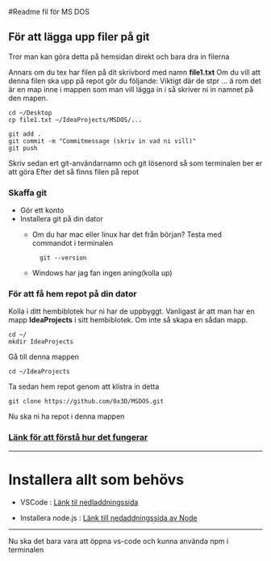 #Readme fil för MS DOS

## För att lägga upp filer på git

Tror man kan göra detta på hemsidan direkt och bara dra in filerna

Annars om du tex har filen på dit skrivbord med namn __file1.txt__
Om du vill att denna filen ska upp på repot gör du följande:
Viktigt där de stpr ... ä rom det är en map inne i mappen som man vill lägga in i så skriver ni in namnet på den mapen.
```
cd ~/Desktop
cp file1.txt ~/IdeaProjects/MSDOS/...

git add .
git commit -m "Commitmessage (skriv in vad ni vill)"
git push
```
Skriv sedan ert git-användarnamn och git lösenord så som terminalen ber er att göra
Efter det så finns filen på repot

### Skaffa git
* Gör ett konto
* Installera git på din dator
	* Om du har mac eller linux har det från början? Testa med commandot i terminalen
			
			git --version
			
	* Windows har jag fan ingen aning(kolla up)

### För att få hem repot på din dator
Kolla i ditt hembiblotek hur ni har de uppbyggt. Vanligast är att man har en mapp __IdeaProjects__ i sitt hembiblotek. Om inte så skapa en sådan mapp.

```
cd ~/
mkdir IdeaProjects
```
Gå till denna mappen

```
cd ~/IdeaProjects
```
Ta sedan hem repot genom att klistra in detta

```
git clone https://github.com/0x3D/MSDOS.git
```
Nu ska ni ha repot i denna mappen


### [ Länk för att förstå hur det fungerar](https://learngitbranching.js.org/ )

___

# Installera allt som behövs

* VSCode : [Länk til nedladdningssida](https://code.visualstudio.com/download)

* Installera node.js : [Länk till nedaddningssida av Node](https://nodejs.org/en/)

___

Nu ska det bara vara att öppna vs-code och kunna använda npm i terminalen

